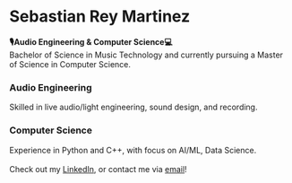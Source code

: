 # Sebastian Rey Martinez
**:studio_microphone:Audio Engineering & Computer Science:computer:** <br/>
Bachelor of Science in Music Technology and currently pursuing a Master of Science in Computer Science.
### Audio Engineering
Skilled in live audio/light engineering, sound design, and recording.
### Computer Science
Experience in Python and C++, with focus on AI/ML, Data Science. <br/>  <br/>
Check out my [LinkedIn](https://www.linkedin.com/in/sebreymartinez), or contact me via [email](mailto:sebreymartinez@gmail.com)!
<!--
**SebReyM/SebReyM** is a ✨ _special_ ✨ repository because its `README.md` (this file) appears on your GitHub profile.

Here are some ideas to get you started:

- 🔭 I’m currently working on ...
- 🌱 I’m currently learning ...
- 👯 I’m looking to collaborate on ...
- 🤔 I’m looking for help with ...
- 💬 Ask me about ...
- 📫 How to reach me: ...
- 😄 Pronouns: ...
- ⚡ Fun fact: ...
-->
